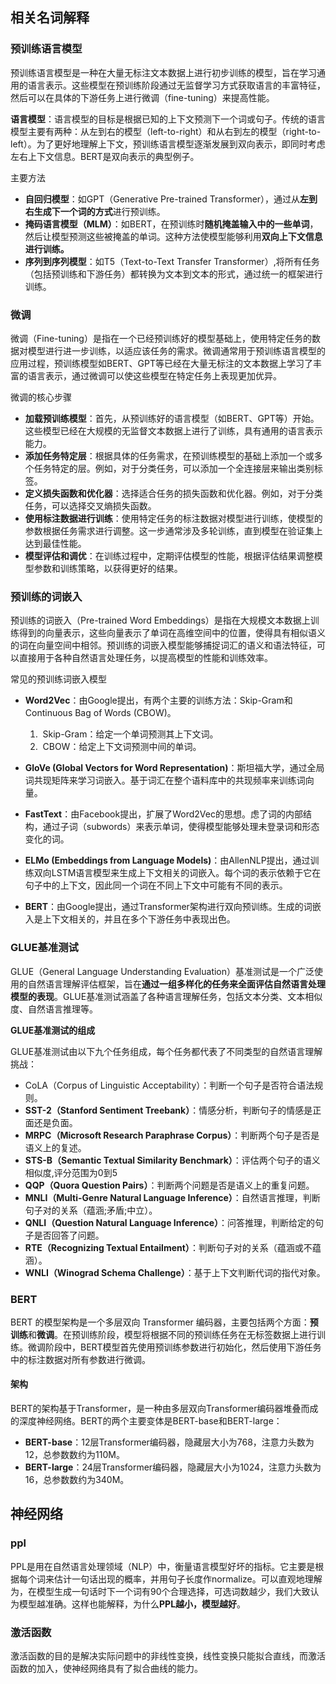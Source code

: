 ## 相关名词解释

### 预训练语言模型

预训练语言模型是一种在大量无标注文本数据上进行初步训练的模型，旨在学习通用的语言表示。这些模型在预训练阶段通过无监督学习方式获取语言的丰富特征，然后可以在具体的下游任务上进行微调（fine-tuning）来提高性能。

**语言模型**：语言模型的目标是根据已知的上下文预测下一个词或句子。传统的语言模型主要有两种：从左到右的模型（left-to-right）和从右到左的模型（right-to-left）。为了更好地理解上下文，预训练语言模型逐渐发展到双向表示，即同时考虑左右上下文信息。BERT是双向表示的典型例子。

主要方法

- **自回归模型**：如GPT（Generative Pre-trained Transformer），通过从**左到右生成下一个词的方式**进行预训练。
- **掩码语言模型（MLM）**：如BERT，在预训练时**随机掩盖输入中的一些单词**，然后让模型预测这些被掩盖的单词。这种方法使模型能够利用**双向上下文信息进行训练。**
- **序列到序列模型**：如T5（Text-to-Text Transfer Transformer）,将所有任务（包括预训练和下游任务）都转换为文本到文本的形式，通过统一的框架进行训练。

### 微调

微调（Fine-tuning）是指在一个已经预训练好的模型基础上，使用特定任务的数据对模型进行进一步训练，以适应该任务的需求。微调通常用于预训练语言模型的应用过程，预训练模型如BERT、GPT等已经在大量无标注的文本数据上学习了丰富的语言表示，通过微调可以使这些模型在特定任务上表现更加优异。

微调的核心步骤

- **加载预训练模型**：首先，从预训练好的语言模型（如BERT、GPT等）开始。这些模型已经在大规模的无监督文本数据上进行了训练，具有通用的语言表示能力。
- **添加任务特定层**：根据具体的任务需求，在预训练模型的基础上添加一个或多个任务特定的层。例如，对于分类任务，可以添加一个全连接层来输出类别标签。
- **定义损失函数和优化器**：选择适合任务的损失函数和优化器。例如，对于分类任务，可以选择交叉熵损失函数。
- **使用标注数据进行训练**：使用特定任务的标注数据对模型进行训练，使模型的参数根据任务需求进行调整。这一步通常涉及多轮训练，直到模型在验证集上达到最佳性能。
- **模型评估和调优**：在训练过程中，定期评估模型的性能，根据评估结果调整模型参数和训练策略，以获得更好的结果。

### 预训练的词嵌入

预训练的词嵌入（Pre-trained Word Embeddings）是指在大规模文本数据上训练得到的向量表示，这些向量表示了单词在高维空间中的位置，使得具有相似语义的词在向量空间中相邻。预训练的词嵌入模型能够捕捉词汇的语义和语法特征，可以直接用于各种自然语言处理任务，以提高模型的性能和训练效率。

常见的预训练词嵌入模型

- **Word2Vec**：由Google提出，有两个主要的训练方法：Skip-Gram和Continuous Bag of Words (CBOW)。
  1. ​	Skip-Gram：给定一个单词预测其上下文词。
  2. ​	CBOW：给定上下文词预测中间的单词。
- **GloVe (Global Vectors for Word Representation)**：斯坦福大学，通过全局词共现矩阵来学习词嵌入。基于词汇在整个语料库中的共现频率来训练词向量。

- **FastText**：由Facebook提出，扩展了Word2Vec的思想。虑了词的内部结构，通过子词（subwords）来表示单词，使得模型能够处理未登录词和形态变化的词。

- **ELMo (Embeddings from Language Models)**：由AllenNLP提出，通过训练双向LSTM语言模型来生成上下文相关的词嵌入。每个词的表示依赖于它在句子中的上下文，因此同一个词在不同上下文中可能有不同的表示。

- **BERT**：由Google提出，通过Transformer架构进行双向预训练。生成的词嵌入是上下文相关的，并且在多个下游任务中表现出色。

### GLUE基准测试

GLUE（General Language Understanding Evaluation）基准测试是一个广泛使用的自然语言理解评估框架，旨在**通过一组多样化的任务来全面评估自然语言处理模型的表现**。GLUE基准测试涵盖了各种语言理解任务，包括文本分类、文本相似度、自然语言推理等。

**GLUE基准测试的组成**

GLUE基准测试由以下九个任务组成，每个任务都代表了不同类型的自然语言理解挑战：

- CoLA（Corpus of Linguistic Acceptability）：判断一个句子是否符合语法规则。
- **SST-2（Stanford Sentiment Treebank）**：情感分析，判断句子的情感是正面还是负面。
- **MRPC（Microsoft Research Paraphrase Corpus）**：判断两个句子是否是语义上的复述。
- **STS-B（Semantic Textual Similarity Benchmark）**：评估两个句子的语义相似度,评分范围为0到5
- **QQP（Quora Question Pairs）**：判断两个问题是否是语义上的重复问题。
- **MNLI（Multi-Genre Natural Language Inference）**：自然语言推理，判断句子对的关系（蕴涵;矛盾;中立）。
- **QNLI（Question Natural Language Inference）**：问答推理，判断给定的句子是否回答了问题。
- **RTE（Recognizing Textual Entailment）**：判断句子对的关系（蕴涵或不蕴涵）。
- **WNLI（Winograd Schema Challenge）**：基于上下文判断代词的指代对象。

### BERT

BERT 的模型架构是一个多层双向 Transformer 编码器，主要包括两个方面：**预训练**和**微调**。在预训练阶段，模型将根据不同的预训练任务在无标签数据上进行训练。微调阶段中，BERT模型首先使用预训练参数进行初始化，然后使用下游任务中的标注数据对所有参数进行微调。

#### 架构

BERT的架构基于Transformer，是一种由多层双向Transformer编码器堆叠而成的深度神经网络。BERT的两个主要变体是BERT-base和BERT-large：

- **BERT-base**：12层Transformer编码器，隐藏层大小为768，注意力头数为12，总参数数约为110M。
- **BERT-large**：24层Transformer编码器，隐藏层大小为1024，注意力头数为16，总参数数约为340M。

## 神经网络

### **ppl**

PPL是用在自然语言处理领域（NLP）中，衡量语言模型好坏的指标。它主要是根据每个词来估计一句话出现的概率，并用句子长度作normalize。可以直观地理解为，在模型生成一句话时下一个词有90个合理选择，可选词数越少，我们大致认为模型越准确。这样也能解释，为什么**PPL越小，模型越好**。

### **激活函数**

激活函数的目的是解决实际问题中的非线性变换，线性变换只能拟合直线，而激活函数的加入，使神经网络具有了拟合曲线的能力。